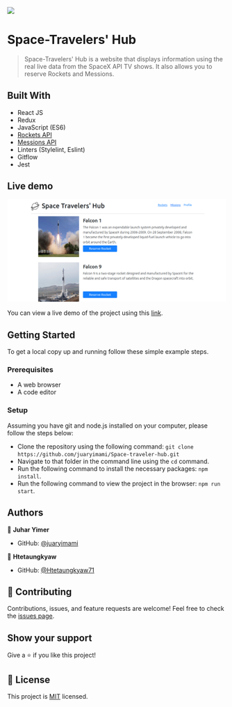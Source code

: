 ![](https://img.shields.io/badge/Microverse-blueviolet)

# Space-Travelers' Hub

> Space-Travelers' Hub is a website that displays information using the real live data from the SpaceX API TV shows. It also allows you to reserve Rockets and Messions.

## Built With

- React JS
- Redux
- JavaScript (ES6)
- [Rockets API](https://api.spacexdata.com/v3/rockets)
- [Messions API](https://api.spacexdata.com/v3/missions)
- Linters (Stylelint, Eslint)
- Gitflow
- Jest

## Live demo

![screenshot](./public/Screenshot%20from%202022-12-21%2022-09-55.png)

You can view a live demo of the project using this [link](.../..).

## Getting Started

To get a local copy up and running follow these simple example steps.

### Prerequisites

- A web browser 
- A code editor

### Setup

Assuming you have git and node.js installed on your computer, please follow the steps below: 

- Clone the repository using the following command: `git clone https://github.com/juaryimami/Space-traveler-hub.git`
- Navigate to that folder in the command line using the `cd` command.
- Run the following command to install the necessary packages: `npm install`. 
- Run the following command to view the project in the browser: `npm run start`. 

## Authors

👤 **Juhar Yimer**

- GitHub: [@juaryimami](https://github.com/juaryimami)

👤 **Htetaungkyaw**

- GitHub: [@Htetaungkyaw71](https://github.com/Htetaungkyaw71)

## 🤝 Contributing

Contributions, issues, and feature requests are welcome!
Feel free to check the [issues page](https://github.com/juaryimami/Space-traveler-hub/issues/).

## Show your support

Give a ⭐️ if you like this project!

## 📝 License

This project is [MIT](./LICENSE) licensed.
